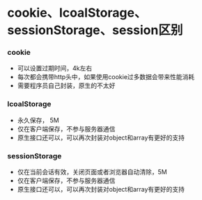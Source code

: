 # cookie、lcoalStorage、sessionStorage、session区别

### cookie
 - 可以设置过期时间，4k左右
 - 每次都会携带http头中，如果使用cookie过多数据会带来性能消耗
 - 需要程序员自己封装，原生的不太好

### lcoalStorage
 - 永久保存， 5M
 - 仅在客户端保存，不参与服务器通信
 - 原生接口还可以，可以再次封装对object和array有更好的支持


### sessionStorage
 - 仅在当前会话有效，关闭页面或者浏览器自动清除，5M
 - 仅在客户端保存，不参与服务器通信
 - 原生接口还可以，可以再次封装对object和array有更好的支持

